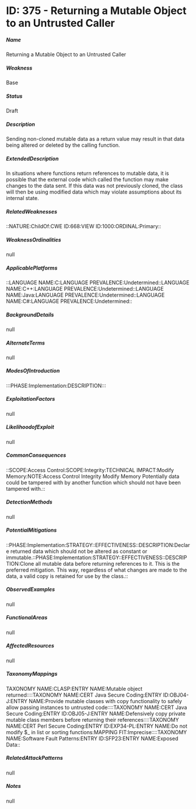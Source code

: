 # ID: 375 - Returning a Mutable Object to an Untrusted Caller
<h5>Name</h5>Returning a Mutable Object to an Untrusted Caller
<h5>Weakness</h5>Base
<h5>Status</h5>Draft
<h5>Description</h5>Sending non-cloned mutable data as a return value may result in that data being altered or deleted by the calling function.
<h5>ExtendedDescription</h5>In situations where functions return references to mutable data, it is possible that the external code which called the function may make changes to the data sent. If this data was not previously cloned, the class will then be using modified data which may violate assumptions about its internal state.
<h5>RelatedWeaknesses</h5>::NATURE:ChildOf:CWE ID:668:VIEW ID:1000:ORDINAL:Primary::
<h5>WeaknessOrdinalities</h5>null
<h5>ApplicablePlatforms</h5>::LANGUAGE NAME:C:LANGUAGE PREVALENCE:Undetermined::LANGUAGE NAME:C++:LANGUAGE PREVALENCE:Undetermined::LANGUAGE NAME:Java:LANGUAGE PREVALENCE:Undetermined::LANGUAGE NAME:C#:LANGUAGE PREVALENCE:Undetermined::
<h5>BackgroundDetails</h5>null
<h5>AlternateTerms</h5>null
<h5>ModesOfIntroduction</h5>:::PHASE:Implementation:DESCRIPTION:::
<h5>ExploitationFactors</h5>null
<h5>LikelihoodofExploit</h5>null
<h5>CommonConsequences</h5>::SCOPE:Access Control:SCOPE:Integrity:TECHNICAL IMPACT:Modify Memory:NOTE:Access Control Integrity Modify Memory Potentially data could be tampered with by another function which should not have been tampered with.::
<h5>DetectionMethods</h5>null
<h5>PotentialMitigations</h5>::PHASE:Implementation:STRATEGY::EFFECTIVENESS::DESCRIPTION:Declare returned data which should not be altered as constant or immutable.::PHASE:Implementation:STRATEGY::EFFECTIVENESS::DESCRIPTION:Clone all mutable data before returning references to it. This is the preferred mitigation. This way, regardless of what changes are made to the data, a valid copy is retained for use by the class.::
<h5>ObservedExamples</h5>null
<h5>FunctionalAreas</h5>null
<h5>AffectedResources</h5>null
<h5>TaxonomyMappings</h5>TAXONOMY NAME:CLASP:ENTRY NAME:Mutable object returned::::TAXONOMY NAME:CERT Java Secure Coding:ENTRY ID:OBJ04-J:ENTRY NAME:Provide mutable classes with copy functionality to safely allow passing instances to untrusted code::::TAXONOMY NAME:CERT Java Secure Coding:ENTRY ID:OBJ05-J:ENTRY NAME:Defensively copy private mutable class members before returning their references::::TAXONOMY NAME:CERT Perl Secure Coding:ENTRY ID:EXP34-PL:ENTRY NAME:Do not modify $_ in list or sorting functions:MAPPING FIT:Imprecise::::TAXONOMY NAME:Software Fault Patterns:ENTRY ID:SFP23:ENTRY NAME:Exposed Data::
<h5>RelatedAttackPatterns</h5>null
<h5>Notes</h5>null

